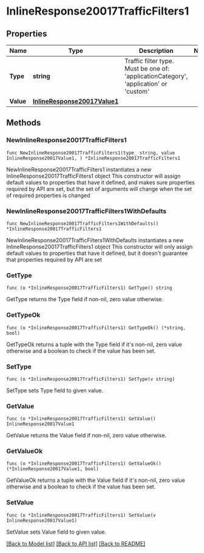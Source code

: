 # InlineResponse20017TrafficFilters1

## Properties

Name | Type | Description | Notes
------------ | ------------- | ------------- | -------------
**Type** | **string** | Traffic filter type. Must be one of: &#39;applicationCategory&#39;, &#39;application&#39; or &#39;custom&#39; | 
**Value** | [**InlineResponse20017Value1**](InlineResponse20017Value1.md) |  | 

## Methods

### NewInlineResponse20017TrafficFilters1

`func NewInlineResponse20017TrafficFilters1(type_ string, value InlineResponse20017Value1, ) *InlineResponse20017TrafficFilters1`

NewInlineResponse20017TrafficFilters1 instantiates a new InlineResponse20017TrafficFilters1 object
This constructor will assign default values to properties that have it defined,
and makes sure properties required by API are set, but the set of arguments
will change when the set of required properties is changed

### NewInlineResponse20017TrafficFilters1WithDefaults

`func NewInlineResponse20017TrafficFilters1WithDefaults() *InlineResponse20017TrafficFilters1`

NewInlineResponse20017TrafficFilters1WithDefaults instantiates a new InlineResponse20017TrafficFilters1 object
This constructor will only assign default values to properties that have it defined,
but it doesn't guarantee that properties required by API are set

### GetType

`func (o *InlineResponse20017TrafficFilters1) GetType() string`

GetType returns the Type field if non-nil, zero value otherwise.

### GetTypeOk

`func (o *InlineResponse20017TrafficFilters1) GetTypeOk() (*string, bool)`

GetTypeOk returns a tuple with the Type field if it's non-nil, zero value otherwise
and a boolean to check if the value has been set.

### SetType

`func (o *InlineResponse20017TrafficFilters1) SetType(v string)`

SetType sets Type field to given value.


### GetValue

`func (o *InlineResponse20017TrafficFilters1) GetValue() InlineResponse20017Value1`

GetValue returns the Value field if non-nil, zero value otherwise.

### GetValueOk

`func (o *InlineResponse20017TrafficFilters1) GetValueOk() (*InlineResponse20017Value1, bool)`

GetValueOk returns a tuple with the Value field if it's non-nil, zero value otherwise
and a boolean to check if the value has been set.

### SetValue

`func (o *InlineResponse20017TrafficFilters1) SetValue(v InlineResponse20017Value1)`

SetValue sets Value field to given value.



[[Back to Model list]](../README.md#documentation-for-models) [[Back to API list]](../README.md#documentation-for-api-endpoints) [[Back to README]](../README.md)


